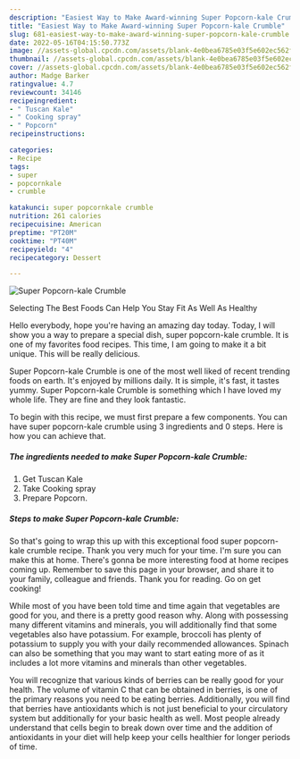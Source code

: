 ```yaml
---
description: "Easiest Way to Make Award-winning Super Popcorn-kale Crumble"
title: "Easiest Way to Make Award-winning Super Popcorn-kale Crumble"
slug: 681-easiest-way-to-make-award-winning-super-popcorn-kale-crumble
date: 2022-05-16T04:15:50.773Z
image: //assets-global.cpcdn.com/assets/blank-4e0bea6785e03f5e602ec562f230caae08da540cada707380b4fe1bbebba43da.png
thumbnail: //assets-global.cpcdn.com/assets/blank-4e0bea6785e03f5e602ec562f230caae08da540cada707380b4fe1bbebba43da.png
cover: //assets-global.cpcdn.com/assets/blank-4e0bea6785e03f5e602ec562f230caae08da540cada707380b4fe1bbebba43da.png
author: Madge Barker
ratingvalue: 4.7
reviewcount: 34146
recipeingredient:
- " Tuscan Kale"
- " Cooking spray"
- " Popcorn"
recipeinstructions:

categories:
- Recipe
tags:
- super
- popcornkale
- crumble

katakunci: super popcornkale crumble 
nutrition: 261 calories
recipecuisine: American
preptime: "PT20M"
cooktime: "PT40M"
recipeyield: "4"
recipecategory: Dessert

---
```



![Super Popcorn-kale Crumble](//assets-global.cpcdn.com/assets/blank-4e0bea6785e03f5e602ec562f230caae08da540cada707380b4fe1bbebba43da.png)

Selecting The Best Foods Can Help You Stay Fit As Well As Healthy

Hello everybody, hope you're having an amazing day today. Today, I will show you a way to prepare a special dish, super popcorn-kale crumble. It is one of my favorites food recipes. This time, I am going to make it a bit unique. This will be really delicious.



Super Popcorn-kale Crumble is one of the most well liked of recent trending foods on earth. It's enjoyed by millions daily. It is simple, it's fast, it tastes yummy. Super Popcorn-kale Crumble is something which I have loved my whole life. They are fine and they look fantastic.


To begin with this recipe, we must first prepare a few components. You can have super popcorn-kale crumble using 3 ingredients and 0 steps. Here is how you can achieve that.

<!--inarticleads1-->

##### The ingredients needed to make Super Popcorn-kale Crumble:

1. Get  Tuscan Kale
1. Take  Cooking spray
1. Prepare  Popcorn.




<!--inarticleads2-->

##### Steps to make Super Popcorn-kale Crumble:





So that's going to wrap this up with this exceptional food super popcorn-kale crumble recipe. Thank you very much for your time. I'm sure you can make this at home. There's gonna be more interesting food at home recipes coming up. Remember to save this page in your browser, and share it to your family, colleague and friends. Thank you for reading. Go on get cooking!

While most of you have been told time and time again that vegetables are good for you, and there is a pretty good reason why. Along with possessing many different vitamins and minerals, you will additionally find that some vegetables also have potassium. For example, broccoli has plenty of potassium to supply you with your daily recommended allowances. Spinach can also be something that you may want to start eating more of as it includes a lot more vitamins and minerals than other vegetables.

You will recognize that various kinds of berries can be really good for your health. The volume of vitamin C that can be obtained in berries, is one of the primary reasons you need to be eating berries. Additionally, you will find that berries have antioxidants which is not just beneficial to your circulatory system but additionally for your basic health as well. Most people already understand that cells begin to break down over time and the addition of antioxidants in your diet will help keep your cells healthier for longer periods of time.
